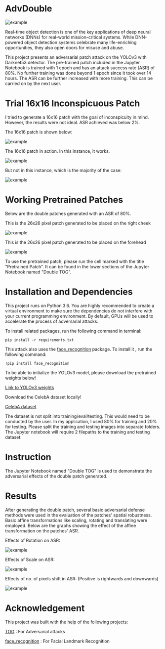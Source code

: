 # AdvDouble
![example](https://github.com/thomastjk/advdouble/blob/main/eg1.png)

Real-time object detection is one of the key applications of deep neural networks (DNNs) for real-world mission-critical systems. While DNN-powered object detection systems celebrate many life-enriching opportunities, they also open doors for misuse and abuse. 

This project presents an adversarial patch attack on the YOLOv3 with Darknet53 detector. The pre-trained patch included in the Jupyter Notebook is trained with 1 epoch and has an attack success rate (ASR) of 80%. No further training was done beyond 1 epoch since it took over 14 hours. The ASR can be further increased with more training. This can be carried on by the next user.

# Trial 16x16 Inconspicuous Patch

I tried to generate a 16x16 patch with the goal of inconspicuity in mind. However, the results were not ideal. ASR achieved was below 2%.

The 16x16 patch is shown below:

![example](https://github.com/thomastjk/advdouble/blob/main/16x16.png)

The 16x16 patch in action. In this instance, it works. 

![example](https://github.com/thomastjk/advdouble/blob/main/16x16%20vanishing.png)

But not in this instance, which is the majority of the case:

![example](https://github.com/thomastjk/advdouble/blob/main/16x16%20no%20vanishing.png)

# Working Pretrained Patches

Below are the double patches generated with an ASR of 80%. 

This is the 26x26 pixel patch generated to be placed on the right cheek 

![example](https://github.com/thomastjk/advdouble/blob/main/cheekpatch.png)

This is the 26x26 pixel patch generated to be placed on the forehead

![example](https://github.com/thomastjk/advdouble/blob/main/forehead%20patch.png)

To use the pretrained patch, please run the cell marked with the title "Pretrained Patch". It can be found in the lower sections of the Jupyter Notebook named "Double TOG".

# Installation and Dependencies 
This project runs on Python 3.6. You are highly recommended to create a virtual environment to make sure the dependencies do not interfere with your current programming environment. By default, GPUs will be used to accelerate the process of adversarial attacks.

To install related packages, run the following command in terminal:
```
pip install -r requirements.txt
```

This attack also uses the [face_recognition](https://github.com/ageitgey/face_recognition) package. To install it , run the following command:
``` 
!pip install face_recognition
```

To be able to initialize the YOLOv3 model, please download the pretrained weights below!

[Link to YOLOv3 weights](https://www.dropbox.com/s/rx3r15fg8h1jl8v/YOLOv3_Darknet53.h5?dl=0)

Download the CelebA dataset locally!

[CelebA dataset](https://drive.google.com/drive/folders/0B7EVK8r0v71pWEZsZE9oNnFzTm8?resourcekey=0-5BR16BdXnb8hVj6CNHKzLg)

The dataset is not split into training/eval/testing. This would need to be conducted by the user. In my application, I used 80% for training and 20% for testing. Please split the training and testing images into separate folders. The Jupyter notebook will require 2 filepaths to the training and testing dataset. 

# Instruction

The Jupyter Notebook named "Double TOG" is used to demonstrate the adversarial effects of the double patch generated. 

# Results 

After generating the double patch, several basic adversarial defense methods were used in the evaluation of the patches' spatial robustness. Basic affine transformations like scaling, rotating and translating were employed. Below are the graphs showing the effect of the affine transformation on the patches' ASR. 

Effects of Rotation on ASR:

![example](https://github.com/thomastjk/advdouble/blob/main/asr%20vs%20rotation.png)

Effects of Scale on ASR:

![example](https://github.com/thomastjk/advdouble/blob/main/asr%20vs%20scale.png)

Effects of no. of pixels shift in ASR: (Positive is rightwards and downwards)

![example](https://github.com/thomastjk/advdouble/blob/main/asr%20vs%20shift.png)

# Acknowledgement

This project was built with the help of the following projects:

[TOG](https://github.com/git-disl/TOG) : For Adversarial attacks

[face_recognition](https://github.com/ageitgey/face_recognition) : For Facial Landmark Recognition
